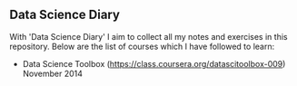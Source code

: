 ## Data Science Diary
With 'Data Science Diary' I aim to collect all my notes and exercises in this repository. Below are the list of courses which I have followed to learn:
* Data Science Toolbox (https://class.coursera.org/datascitoolbox-009) November 2014